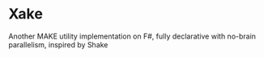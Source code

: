 Xake
====

Another MAKE utility implementation on F#, fully declarative with no-brain parallelism, inspired by Shake
